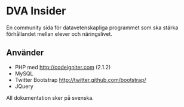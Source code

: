 ﻿DVA Insider
===================
En community sida för datavetenskapliga programmet som ska stärka förhållandet mellan elever och näringslivet.

Använder
--------------------
* PHP med http://codeigniter.com (2.1.2)
* MySQL
* Twitter Bootstrap http://twitter.github.com/bootstrap/
* JQuery

All dokumentation sker på svenska.